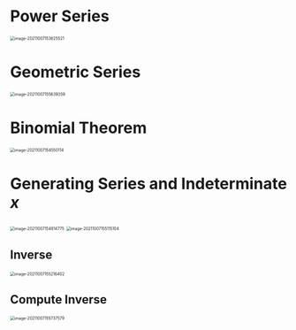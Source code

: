 # Power Series

<img src="D:\dev\AllNote\.mdnote\assets\image-20211007153625521.png" alt="image-20211007153625521" style="zoom:50%;" />

# Geometric Series

<img src="D:\dev\AllNote\.mdnote\assets\image-20211007155639359.png" alt="image-20211007155639359" style="zoom:50%;" />



# Binomial Theorem

<img src="D:\dev\AllNote\.mdnote\assets\image-20211007154550114.png" alt="image-20211007154550114" style="zoom:50%;" />

# Generating Series and Indeterminate $x$

<img src="D:\dev\AllNote\.mdnote\assets\image-20211007154814775.png" alt="image-20211007154814775" style="zoom:50%;" />

 <img src="D:\dev\AllNote\.mdnote\assets\image-20211007155115104.png" alt="image-20211007155115104" style="zoom:50%;" />

## Inverse

<img src="D:\dev\AllNote\.mdnote\assets\image-20211007155216402.png" alt="image-20211007155216402" style="zoom:50%;" />

## Compute Inverse

<img src="D:\dev\AllNote\.mdnote\assets\image-20211007155737579.png" alt="image-20211007155737579" style="zoom:50%;" />
